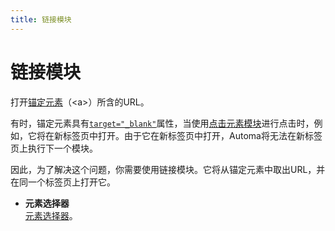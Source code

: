 ```yaml
---
title: 链接模块
---
```


# 链接模块

打开[锚定元素](https://developer.mozilla.org/en-US/docs/Web/HTML/Element/a)（\<a>）所含的URL。

有时，锚定元素具有[`target="_blank"`](https://developer.mozilla.org/en-US/docs/Web/HTML/Element/a#attr-target)属性，当使用[点击元素模块](/blocks/event-click.md)进行点击时，例如，它将在新标签页中打开。由于它在新标签页中打开，Automa将无法在新标签页上执行下一个模块。

因此，为了解决这个问题，你需要使用链接模块。它将从锚定元素中取出URL，并在同一个标签页上打开它。

- **元素选择器** <br>
  [元素选择器](../workflow/element-selector.md)。

<!--@include: ../parts/blocks-interaction-note.md-->